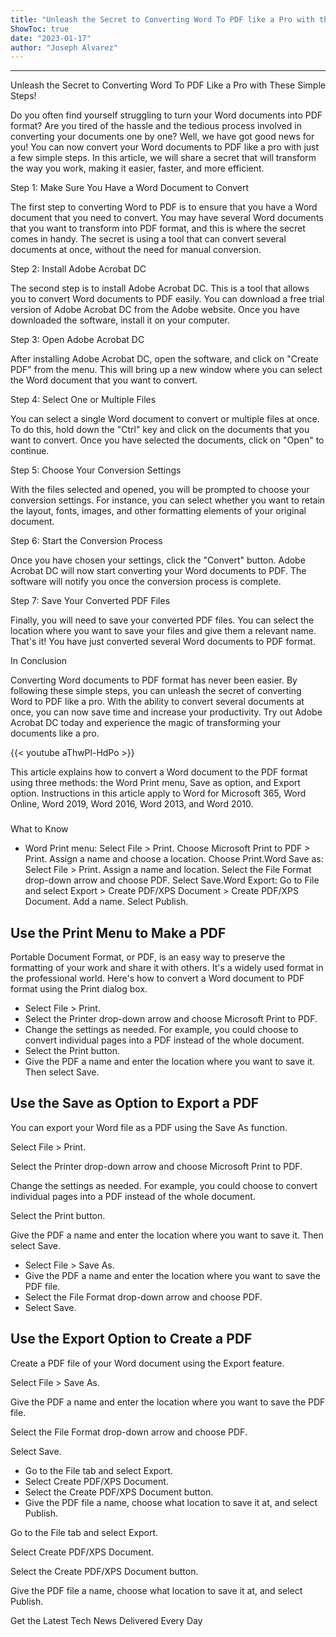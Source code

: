 ```yaml
---
title: "Unleash the Secret to Converting Word To PDF like a Pro with these Simple Steps!"
ShowToc: true 
date: "2023-01-17"
author: "Joseph Alvarez"
---
```

*****
Unleash the Secret to Converting Word To PDF Like a Pro with These Simple Steps!

Do you often find yourself struggling to turn your Word documents into PDF format? Are you tired of the hassle and the tedious process involved in converting your documents one by one? Well, we have got good news for you! You can now convert your Word documents to PDF like a pro with just a few simple steps. In this article, we will share a secret that will transform the way you work, making it easier, faster, and more efficient.

Step 1: Make Sure You Have a Word Document to Convert

The first step to converting Word to PDF is to ensure that you have a Word document that you need to convert. You may have several Word documents that you want to transform into PDF format, and this is where the secret comes in handy. The secret is using a tool that can convert several documents at once, without the need for manual conversion.

Step 2: Install Adobe Acrobat DC

The second step is to install Adobe Acrobat DC. This is a tool that allows you to convert Word documents to PDF easily. You can download a free trial version of Adobe Acrobat DC from the Adobe website. Once you have downloaded the software, install it on your computer.

Step 3: Open Adobe Acrobat DC

After installing Adobe Acrobat DC, open the software, and click on "Create PDF" from the menu. This will bring up a new window where you can select the Word document that you want to convert.

Step 4: Select One or Multiple Files

You can select a single Word document to convert or multiple files at once. To do this, hold down the "Ctrl" key and click on the documents that you want to convert. Once you have selected the documents, click on "Open" to continue.

Step 5: Choose Your Conversion Settings

With the files selected and opened, you will be prompted to choose your conversion settings. For instance, you can select whether you want to retain the layout, fonts, images, and other formatting elements of your original document.

Step 6: Start the Conversion Process

Once you have chosen your settings, click the "Convert" button. Adobe Acrobat DC will now start converting your Word documents to PDF. The software will notify you once the conversion process is complete.

Step 7: Save Your Converted PDF Files

Finally, you will need to save your converted PDF files. You can select the location where you want to save your files and give them a relevant name. That's it! You have just converted several Word documents to PDF format.

In Conclusion

Converting Word documents to PDF format has never been easier. By following these simple steps, you can unleash the secret of converting Word to PDF like a pro. With the ability to convert several documents at once, you can now save time and increase your productivity. Try out Adobe Acrobat DC today and experience the magic of transforming your documents like a pro.

{{< youtube aThwPl-HdPo >}} 




This article explains how to convert a Word document to the PDF format using three methods: the Word Print menu, Save as option, and Export option. Instructions in this article apply to Word for Microsoft 365, Word Online, Word 2019, Word 2016, Word 2013, and Word 2010.

 
### 
What to Know
 
- Word Print menu: Select File > Print. Choose Microsoft Print to PDF > Print. Assign a name and choose a location. Choose Print.Word Save as: Select File > Print. Assign a name and location. Select the File Format drop-down arrow and choose PDF. Select Save.Word Export: Go to File and select Export > Create PDF/XPS Document > Create PDF/XPS Document. Add a name. Select Publish.

 
##   Use the Print Menu to Make a PDF  
 

Portable Document Format, or PDF, is an easy way to preserve the formatting of your work and share it with others. It's a widely used format in the professional world. Here's how to convert a Word document to PDF format using the Print dialog box.

 
- Select File > Print.
 - Select the Printer drop-down arrow and choose Microsoft Print to PDF.
 - Change the settings as needed. For example, you could choose to convert individual pages into a PDF instead of the whole document.
 - Select the Print button.
 - Give the PDF a name and enter the location where you want to save it. Then select Save.

 
##   Use the Save as Option to Export a PDF  
 

You can export your Word file as a PDF using the Save As function.

 

Select File > Print.

 

Select the Printer drop-down arrow and choose Microsoft Print to PDF.

 

Change the settings as needed. For example, you could choose to convert individual pages into a PDF instead of the whole document.

 

Select the Print button.

 

Give the PDF a name and enter the location where you want to save it. Then select Save.

 
- Select File > Save As.
 - Give the PDF a name and enter the location where you want to save the PDF file.
 - Select the File Format drop-down arrow and choose PDF.
 - Select Save.

 
##   Use the Export Option to Create a PDF  
 

Create a PDF file of your Word document using the Export feature.

 

Select File > Save As.

 

Give the PDF a name and enter the location where you want to save the PDF file.

 

Select the File Format drop-down arrow and choose PDF.

 

Select Save.

 
- Go to the File tab and select Export.
 - Select Create PDF/XPS Document.
 - Select the Create PDF/XPS Document button.
 - Give the PDF file a name, choose what location to save it at, and select Publish.

 

Go to the File tab and select Export.

 

Select Create PDF/XPS Document.

 

Select the Create PDF/XPS Document button.

 

Give the PDF file a name, choose what location to save it at, and select Publish.

 

Get the Latest Tech News Delivered Every Day




